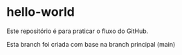 # hello-world
Este repositório é para praticar o fluxo do GitHub.

Esta branch foi criada com base na branch principal (main)
